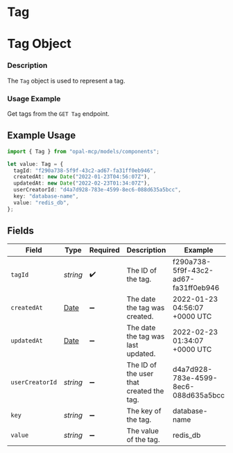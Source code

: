 # Tag

# Tag Object
### Description
The `Tag` object is used to represent a tag.

### Usage Example
Get tags from the `GET Tag` endpoint.

## Example Usage

```typescript
import { Tag } from "opal-mcp/models/components";

let value: Tag = {
  tagId: "f290a738-5f9f-43c2-ad67-fa31ff0eb946",
  createdAt: new Date("2022-01-23T04:56:07Z"),
  updatedAt: new Date("2022-02-23T01:34:07Z"),
  userCreatorId: "d4a7d928-783e-4599-8ec6-088d635a5bcc",
  key: "database-name",
  value: "redis_db",
};
```

## Fields

| Field                                                                                         | Type                                                                                          | Required                                                                                      | Description                                                                                   | Example                                                                                       |
| --------------------------------------------------------------------------------------------- | --------------------------------------------------------------------------------------------- | --------------------------------------------------------------------------------------------- | --------------------------------------------------------------------------------------------- | --------------------------------------------------------------------------------------------- |
| `tagId`                                                                                       | *string*                                                                                      | :heavy_check_mark:                                                                            | The ID of the tag.                                                                            | f290a738-5f9f-43c2-ad67-fa31ff0eb946                                                          |
| `createdAt`                                                                                   | [Date](https://developer.mozilla.org/en-US/docs/Web/JavaScript/Reference/Global_Objects/Date) | :heavy_minus_sign:                                                                            | The date the tag was created.                                                                 | 2022-01-23 04:56:07 +0000 UTC                                                                 |
| `updatedAt`                                                                                   | [Date](https://developer.mozilla.org/en-US/docs/Web/JavaScript/Reference/Global_Objects/Date) | :heavy_minus_sign:                                                                            | The date the tag was last updated.                                                            | 2022-02-23 01:34:07 +0000 UTC                                                                 |
| `userCreatorId`                                                                               | *string*                                                                                      | :heavy_minus_sign:                                                                            | The ID of the user that created the tag.                                                      | d4a7d928-783e-4599-8ec6-088d635a5bcc                                                          |
| `key`                                                                                         | *string*                                                                                      | :heavy_minus_sign:                                                                            | The key of the tag.                                                                           | database-name                                                                                 |
| `value`                                                                                       | *string*                                                                                      | :heavy_minus_sign:                                                                            | The value of the tag.                                                                         | redis_db                                                                                      |